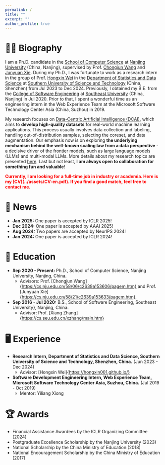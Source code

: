 ```yaml
---
permalink: /
title: ""
excerpt: ""
author_profile: true
---
```


# 🧑‍🔬 Biography
I am a Ph.D. candidate in the [School of Computer Science](https://cs.nju.edu.cn/main.htm) at [Nanjing University](https://www.nju.edu.cn/) (China, Nanjing), supervised by Prof. [Chongjun Wang](https://cs.nju.edu.cn/58/06/c2639a153606/pagem.htm) and [Junyuan Xie](https://cs.nju.edu.cn/58/21/c2639a153633/pagem.htm).
During my Ph.D., I was fortunate to work as a research intern in the group of Prof. [Hongxin Wei](https://hongxin001.github.io/) in the [Department of Statistics and Data Science](https://stat-ds.sustech.edu.cn/) at [Southern University of Science and Technology](https://www.sustech.edu.cn/) (China, Shenzhen) from Jul 2023 to Dec 2024.
Previously, I obtained my B.E. from the [College of Software Engineering](https://cse.seu.edu.cn/) at [Southeast University](https://www.seu.edu.cn/) (China, Nanjing) in Jul 2020.
Prior to that, I spent a wonderful time as an engineering intern in the Web Experience Team at the Microsoft Software Technology Center Asia (China, Suzhou) in 2019.

My research focuses on  [Data-Centric Artificial Intelligence (DCAI)](https://dcai.csail.mit.edu/), which aims to **develop high-quality datasets** for real-world machine learning applications.
This process usually involves data collection and labeling, handling out-of-distribution samples, selecting the coreset, and data augmentation.
Our emphasis now is on exploring **the underlying mechanism behind the well-known scaling law from a data perspective** - a decisive driver of the frontier models, such as large language models (LLMs) and multi-modal LLMs.
More details about my research topics are presented [here]().
Last but not least, **I am always open to collaboration for something fun and valuable**!

<strong style="color:red;">
Currently, I am looking for a full-time job in industry or academia. Here is my [CV](../assets/CV-en.pdf). If you find a good match, feel free to contact me.
</strong>

# 📢 News
- **Jan 2025:** One paper is accepted by ICLR 2025! <br>
- **Dec 2024:** One paper is accepted by AAAI 2025! <br>
- **Aug 2024:** Two papers are accepted by NeurIPS 2024! <br>
- **Jan 2024:** One paper is accepted by ICLR 2024! <br>

# 📖 Education
- **Sep 2020 - Present:** Ph.D., School of Computer Science, Nanjing University, Nanjing, China.
  - Advisors: Prof. [Chongjun Wang]{https://cs.nju.edu.cn/58/06/c2639a153606/pagem.htm} and Prof. [Junyuan Xie]{https://cs.nju.edu.cn/58/21/c2639a153633/pagem.htm}.
- **Sep 2016 - Jul 2020:** B.S., School of Software Engineering, Southeast University}, Nanjing, China.
  - Advisor: Prof. [Xiang Zhang]{https://cs.seu.edu.cn/xzhang/main.htm}
 
# 🖥️ Experience
- **Research Intern, Department of Statistics and Data Science, Southern University of Science and Technology, Shenzhen, China.** (Jun 2023 - Dec 2024)
  - Advisor: [Hongxin Wei]{https://hongxin001.github.io/}
- **Software Development Engineering Intern, Web Experience Team, Microsoft Software Technology Center Asia, Suzhou, China.** (Jul 2019 - Oct 2019)
  - Mentor: Yiliang Xiong

# 🏆 Awards
- Financial Assistance Awardees by the ICLR Organizing Committee (2024)
- Postgraduate Excellence Scholarship by the Nanjing University (2023)
- National Scholarship by the China Ministry of Education (2018)
- National Encouragement Scholarship by the China Ministry of Education (2017)
